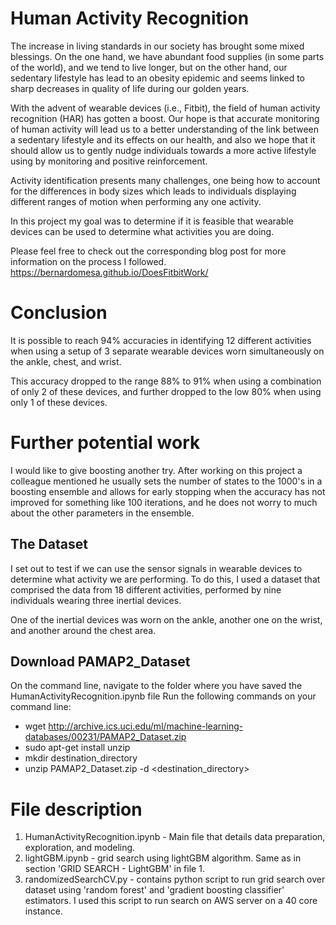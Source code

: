 # Human Activity Recognition

The increase in living standards in our society has brought some mixed blessings. On the one hand, we have abundant food supplies (in some parts of the world), and we tend to live longer, but on the other hand, our sedentary lifestyle has lead to an obesity epidemic and seems linked to sharp decreases in quality of life during our golden years.

With the advent of wearable devices (i.e., Fitbit), the field of human activity recognition (HAR) has gotten a boost. Our hope is that accurate monitoring of human activity will lead us to a better understanding of the link between a sedentary lifestyle and its effects on our health, and also we hope that it should allow us to gently nudge individuals towards a more active lifestyle using by monitoring and positive reinforcement.

Activity identification presents many challenges, one being how to account for the differences in body sizes which leads to individuals displaying different ranges of motion when performing any one activity.

In this project my goal was to determine if it is feasible that wearable devices can be used to determine what activities you are doing.

Please feel free to check out the corresponding blog post for more information on the process I followed.
https://bernardomesa.github.io/DoesFitbitWork/

# Conclusion
It is possible to reach 94% accuracies in identifying 12 different activities when using a setup of 3 separate wearable devices worn simultaneously on the ankle, chest, and wrist.

This accuracy dropped to the range 88% to 91% when using a combination of only 2 of these devices, and further dropped to the low 80% when using only 1 of these devices.

# Further potential work
I would like to give boosting another try. After working on this project a colleague mentioned he usually sets the number of states to the 1000's in a boosting ensemble and allows for early stopping when the accuracy has not improved for something like 100 iterations, and he does not worry to much about the other parameters in the ensemble.


## The Dataset

I set out to test if we can use the sensor signals in wearable devices to determine what activity we are performing. To do this, I used a dataset that comprised the data from 18 different activities, performed by nine individuals wearing three inertial devices.

One of the inertial devices was worn on the ankle, another one on the wrist, and another around the chest area.


## Download PAMAP2_Dataset

On the command line, navigate to the folder where you have saved the HumanActivityRecognition.ipynb file 
Run the following commands on your command line:

- wget http://archive.ics.uci.edu/ml/machine-learning-databases/00231/PAMAP2_Dataset.zip
- sudo apt-get install unzip
- mkdir destination_directory
- unzip PAMAP2_Dataset.zip -d <destination_directory>


# File description

1. HumanActivityRecognition.ipynb - Main file that details data preparation, exploration, and modeling.
2. lightGBM.ipynb -  grid search using lightGBM algorithm. Same as in section 'GRID SEARCH - LightGBM' in file 1.
3. randomizedSearchCV.py - contains python script to run grid search over dataset using 'random forest' and 'gradient boosting classifier' estimators. I used this script to run search on AWS server on a 40 core instance.


